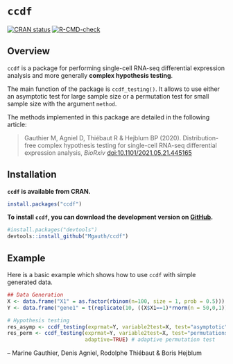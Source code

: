 
<!-- README.md is generated from README.Rmd. Please edit that file -->

# `ccdf`

[![CRAN
status](https://www.r-pkg.org/badges/version/ccdf)](https://CRAN.R-project.org/package=ccdf)
[![R-CMD-check](https://github.com/Mgauth/ccdf/workflows/R-CMD-check/badge.svg)](https://github.com/Mgauth/ccdf/actions)

## Overview

`ccdf` is a package for performing single-cell RNA-seq differential
expression analysis and more generally **complex hypothesis testing**.

The main function of the package is `ccdf_testing()`. It allows to use
either an asymptotic test for large sample size or a permutation test
for small sample size with the argument `method`.

The methods implemented in this package are detailed in the following
article:

> Gauthier M, Agniel D, Thiébaut R & Hejblum BP (2020).
> Distribution-free complex hypothesis testing for single-cell RNA-seq
> differential expression analysis, *BioRxiv*
> [doi:10.1101/2021.05.21.445165](https://doi.org/10.1101/2021.05.21.445165)

## Installation

**`ccdf` is available from CRAN.**

``` r
install.packages("ccdf")
```

**To install `ccdf`, you can download the development version on
[GitHub](https://github.com/Mgauth/ccdf).**

``` r
#install.packages("devtools")
devtools::install_github("Mgauth/ccdf")
```

## Example

Here is a basic example which shows how to use `ccdf` with simple
generated data.

``` r
## Data Generation
X <- data.frame("X1" = as.factor(rbinom(n=100, size = 1, prob = 0.5)))
Y <- data.frame("gene1" = t(replicate(10, ((X$X1==1)*rnorm(n = 50,0,1)) + ((X$X1==0)*rnorm(n = 50,0.5,1)))))
```

``` r
# Hypothesis testing
res_asymp <- ccdf_testing(exprmat=Y, variable2test=X, test="asymptotic") # asymptotic test
res_perm <- ccdf_testing(exprmat=Y, variable2test=X, test="permutations",
                         adaptive=TRUE) # adaptive permutation test
```

– Marine Gauthier, Denis Agniel, Rodolphe Thiébaut & Boris Hejblum
